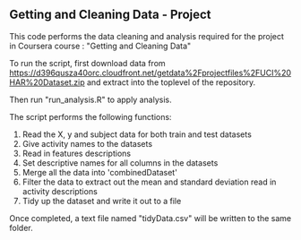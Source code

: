 ## Getting and Cleaning Data - Project

This code performs the data cleaning and analysis required for the project in Coursera course : "Getting and Cleaning Data"

To run the script, first download data from https://d396qusza40orc.cloudfront.net/getdata%2Fprojectfiles%2FUCI%20HAR%20Dataset.zip and extract into the toplevel of the repository. 

Then run "run_analysis.R" to apply analysis.

The script performs the following functions:


1. Read the X, y and subject data for both train and test datasets
2. Give activity names to the datasets
3. Read in features descriptions
4. Set descriptive names for all columns in the datasets
5. Merge all the data into 'combinedDataset'
6. Filter the data to extract out the mean and standard deviation read in activity descriptions
7. Tidy up the dataset and write it out to a file


Once completed, a text file named "tidyData.csv" will be written to the same folder.



